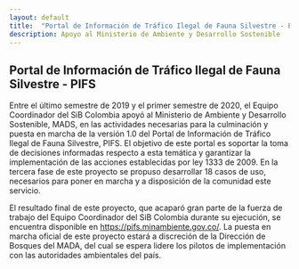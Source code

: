 ```yaml
---
layout: default
title:  "Portal de Información de Tráfico Ilegal de Fauna Silvestre - PIFS"
description: Apoyo al Ministerio de Ambiente y Desarrollo Sostenible 
---
```


## Portal de Información de Tráfico Ilegal de Fauna Silvestre - PIFS

Entre el último semestre de 2019 y el primer semestre de 2020, el Equipo Coordinador del SiB Colombia apoyó al Ministerio de Ambiente y Desarrollo Sostenible, MADS, en las actividades necesarias para la culminación y puesta en marcha de la versión 1.0 del Portal de Información de Tráfico Ilegal de Fauna Silvestre, PIFS. El objetivo de este portal es soportar la toma de decisiones informadas respecto a esta temática y garantizar la implementación de las acciones establecidas por ley 1333 de 2009. En la tercera fase de este proyecto se propuso desarrollar 18 casos de uso, necesarios para poner en marcha y a disposición de la comunidad este servicio.

El resultado final de este proyecto, que acaparó gran parte de la fuerza de trabajo del Equipo Coordinador del SiB Colombia durante su ejecución, se encuentra disponible en <https://pifs.minambiente.gov.co/>. La puesta en marcha oficial de este proyecto estará a discreción de la Dirección de Bosques del MADA, del cual se espera lidere los pilotos de implementación con las autoridades ambientales del país. 
